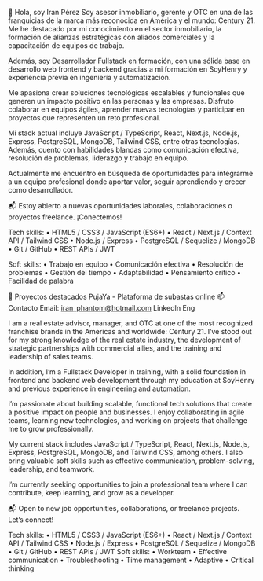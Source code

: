 👋 Hola, soy Iran Pérez
Soy asesor inmobiliario, gerente y OTC en una de las franquicias de la marca más reconocida en América y el mundo: Century 21. Me he destacado por mi conocimiento en el sector inmobiliario, la formación de alianzas estratégicas con aliados comerciales y la capacitación de equipos de trabajo.

Además, soy Desarrollador Fullstack en formación, con una sólida base en desarrollo web frontend y backend gracias a mi formación en SoyHenry y experiencia previa en ingeniería y automatización.

Me apasiona crear soluciones tecnológicas escalables y funcionales que generen un impacto positivo en las personas y las empresas. Disfruto colaborar en equipos ágiles, aprender nuevas tecnologías y participar en proyectos que representen un reto profesional.

Mi stack actual incluye JavaScript / TypeScript, React, Next.js, Node.js, Express, PostgreSQL, MongoDB, Tailwind CSS, entre otras tecnologías. Además, cuento con habilidades blandas como comunicación efectiva, resolución de problemas, liderazgo y trabajo en equipo.

Actualmente me encuentro en búsqueda de oportunidades para integrarme a un equipo profesional donde aportar valor, seguir aprendiendo y crecer como desarrollador.

📬 Estoy abierto a nuevas oportunidades laborales, colaboraciones o proyectos freelance. ¡Conectemos!

Tech skills: • HTML5 / CSS3 / JavaScript (ES6+) • React / Next.js / Context API / Tailwind CSS • Node.js / Express • PostgreSQL / Sequelize / MongoDB • Git / GitHub • REST APIs / JWT

Soft skills: • Trabajo en equipo • Comunicación efectiva • Resolución de problemas • Gestión del tiempo • Adaptabilidad • Pensamiento crítico • Facilidad de palabra

🚀 Proyectos destacados
PujaYa - Plataforma de subastas online
📫 Contacto
Email: iran_phantom@hotmail.com
LinkedIn
Eng

I am a real estate advisor, manager, and OTC at one of the most recognized franchise brands in the Americas and worldwide: Century 21. I’ve stood out for my strong knowledge of the real estate industry, the development of strategic partnerships with commercial allies, and the training and leadership of sales teams.

In addition, I’m a Fullstack Developer in training, with a solid foundation in frontend and backend web development through my education at SoyHenry and previous experience in engineering and automation.

I’m passionate about building scalable, functional tech solutions that create a positive impact on people and businesses. I enjoy collaborating in agile teams, learning new technologies, and working on projects that challenge me to grow professionally.

My current stack includes JavaScript / TypeScript, React, Next.js, Node.js, Express, PostgreSQL, MongoDB, and Tailwind CSS, among others. I also bring valuable soft skills such as effective communication, problem-solving, leadership, and teamwork.

I’m currently seeking opportunities to join a professional team where I can contribute, keep learning, and grow as a developer.

📬 Open to new job opportunities, collaborations, or freelance projects. Let’s connect!

Tech skills: • HTML5 / CSS3 / JavaScript (ES6+) • React / Next.js / Context API / Tailwind CSS • Node.js / Express • PostgreSQL / Sequelize / MongoDB • Git / GitHub • REST APIs / JWT Soft skills: • Workteam • Effective communication • Troubleshooting • Time management • Adaptive • Critical thinking
